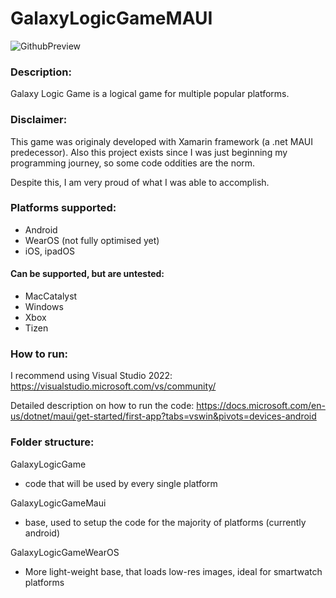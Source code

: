 # GalaxyLogicGameMAUI

![GithubPreview](https://user-images.githubusercontent.com/77352013/186893566-edaca4e1-90ed-4a70-a4b1-b8c9adc01bfb.png)

### Description:

Galaxy Logic Game is a logical game for multiple popular platforms.

### Disclaimer:

This game was originaly developed with Xamarin framework (a .net MAUI predecessor).
Also this project exists since I was just beginning my programming journey, so some code oddities are the norm.

Despite this, I am very proud of what I was able to accomplish.

### Platforms supported:

- Android
- WearOS (not fully optimised yet)
- iOS, ipadOS

#### Can be supported, but are untested:

- MacCatalyst
- Windows
- Xbox
- Tizen

### How to run:

I recommend using Visual Studio 2022: https://visualstudio.microsoft.com/vs/community/

Detailed description on how to run the code: https://docs.microsoft.com/en-us/dotnet/maui/get-started/first-app?tabs=vswin&pivots=devices-android

### Folder structure:

GalaxyLogicGame
- code that will be used by every single platform

GalaxyLogicGameMaui
- base, used to setup the code for the majority of platforms (currently android)

GalaxyLogicGameWearOS
- More light-weight base, that loads low-res images, ideal for smartwatch platforms
